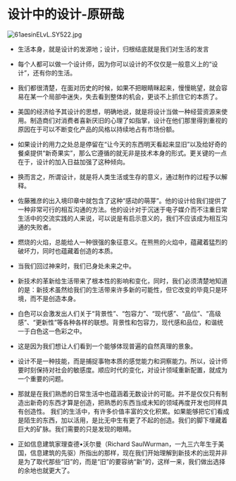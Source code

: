 # &#35774;&#35745;&#20013;&#30340;&#35774;&#35745;-&#21407;&#30740;&#21705;
![61aesinELvL._SY522_.jpg](designindesign.jpg)
- 生活本身，就是设计的发源地；设计，归根结底就是我们对生活的发言

- 每个人都可以做一个设计师，因为你可以设计的不仅仅是一般意义上的“设计”，还有你的生活。



- 我们都很清楚，在面对历史的时候，如果不把眼睛眯起来，慢慢眺望，就会容易在某一个局部中迷失，失去看到整体的机会，更谈不上抓住它的本质了。



- 美国的经济给予其设计的思想，明确地说，就是将设计当做一种经营资源来使用。制造商们对消费者喜新厌旧的心理了如指掌，设计在他们那里得到重视的原因在于可以不断变化产品的风格以持续地占有市场份额。



- 如果设计的用力之处总是停留在“让今天的东西明天看起来显旧”以及给好奇的餐桌提供“新奇果实”，那么它遵循的就无非是技术本身的形式。更关键的一点在于，设计的加入日益加强了这种倾向。



- 换而言之，所谓设计，就是将人类生活或生存的意义，通过制作的过程予以解释。



- 佐藤雅彦的出入境印章中就包含了这种“感动的萌芽”。他的设计给我们提供了一种非常可行的相互沟通的方法。他的设计对于沉迷于电子媒介而不注重日常生活中的交流实践的人来说，可以说是有启示意义的，我们不应该成为相互沟通的失败者。



- 燃烧的火焰，总能给人一种很强的象征意义。在熊熊的火焰中，蕴藏着猛烈的破坏力，同时也蕴藏着创造的本质。



- 当我们回过神来时，我们已身处未来之中。



- 新技术的革新给生活带来了根本性的影响和变化，同时，我们必须清楚地知道的是：新技术虽然给我们的生活带来许多新的可能性，但它改变的毕竟只是环境，而不是创造本身。



- 白色可以会激发出人们关于“背景性”、“包容力”、“现代感”、“品位”、“高级感”、“更新性”等各种各样的联想。背景性和包容力，现代感和品位，和谐统一于白色这一色彩之中。



- 这是因为我们想让人们看到一个能够体现普遍的自然真理的景象。



- 设计不是一种技能，而是捕捉事物本质的感觉能力和洞察能力。所以，设计师要时刻保持对社会的敏感度。顺应时代的变化，对设计领域重新配置，就成为一个重要的问题。
- 那就是在我们熟悉的日常生活中也蕴涵着无数设计的可能。并不是仅仅只有制造出新奇的东西才算是创造，把熟悉的东西当成未知的领域再度开发也同样具有创造性。
  我们的生活中，有许多价值丰富的文化积累。如果能够把它们看成是陌生的东西，加以活用，是比无中生有更了不起的创造。我们的脚下埋藏着巨大的矿脉。我们需要的只是发现的眼睛。
- 正如信息建筑家理查德•沃尔曼（Richard SaulWurman，一九三六年生于美国，信息建筑的先驱）所指出的那样，现在我们开始理解到新技术的出现并非是为了取代那些“旧”的，而是“旧”的要容纳“新”的，这样一来，我们做出选择的余地也就更大了。
